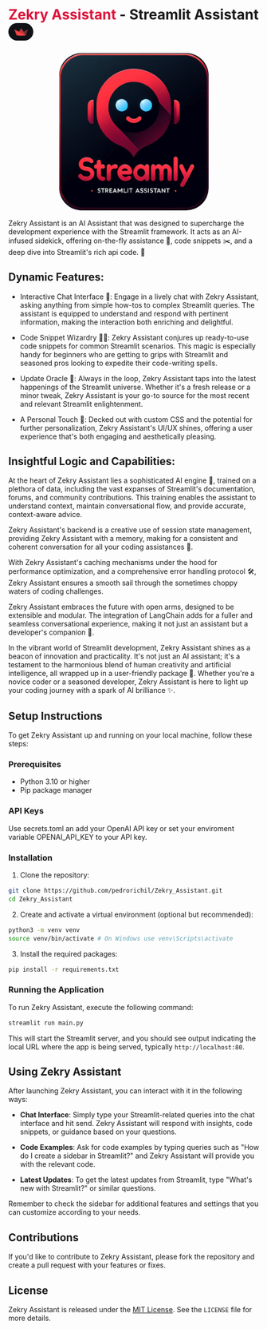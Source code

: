 <h1><span style="color: crimson;">Zekry Assistant</span> - Streamlit Assistant <img src="imgs/slogo.png" alt="Streamlit logo" width="50" style="border-radius: 25px;"/></h1>

<p align="center">
  <img src="imgs/Streamly_readme.png" alt="Zekry Assistant image" width="300" style="border-radius: 45px;"/>
</p>

Zekry Assistant is an AI Assistant that was designed to supercharge the development experience with the Streamlit framework. It acts as an AI-infused sidekick, offering on-the-fly assistance 🚀, code snippets ✂️, and a deep dive into Streamlit's rich api code. 🧪

## Dynamic Features:

- Interactive Chat Interface 💬: Engage in a lively chat with Zekry Assistant, asking anything from simple how-tos to complex Streamlit queries. The assistant is equipped to understand and respond with pertinent information, making the interaction both enriching and delightful.

- Code Snippet Wizardry 🧙‍♂️: Zekry Assistant conjures up ready-to-use code snippets for common Streamlit scenarios. This magic is especially handy for beginners who are getting to grips with Streamlit and seasoned pros looking to expedite their code-writing spells.

- Update Oracle 📜: Always in the loop, Zekry Assistant taps into the latest happenings of the Streamlit universe. Whether it's a fresh release or a minor tweak, Zekry Assistant is your go-to source for the most recent and relevant Streamlit enlightenment.

- A Personal Touch 🎨: Decked out with custom CSS and the potential for further personalization, Zekry Assistant's UI/UX shines, offering a user experience that's both engaging and aesthetically pleasing.

## Insightful Logic and Capabilities:

At the heart of Zekry Assistant lies a sophisticated AI engine 🤖, trained on a plethora of data, including the vast expanses of Streamlit's documentation, forums, and community contributions. This training enables the assistant to understand context, maintain conversational flow, and provide accurate, context-aware advice.

Zekry Assistant's backend is a creative use of session state management, providing Zekry Assistant with a memory, making for a consistent and coherent conversation for all your coding assistances 🧠.

With Zekry Assistant's caching mechanisms under the hood for performance optimization, and a comprehensive error handling protocol 🛠️, Zekry Assistant ensures a smooth sail through the sometimes choppy waters of coding challenges.

Zekry Assistant embraces the future with open arms, designed to be extensible and modular. The integration of LangChain adds for a fuller and seamless conversational experience, making it not just an assistant but a developer's companion 🤝.

In the vibrant world of Streamlit development, Zekry Assistant shines as a beacon of innovation and practicality. It's not just an AI assistant; it's a testament to the harmonious blend of human creativity and artificial intelligence, all wrapped up in a user-friendly package 🎁. Whether you're a novice coder or a seasoned developer, Zekry Assistant is here to light up your coding journey with a spark of AI brilliance ✨.

## Setup Instructions

To get Zekry Assistant up and running on your local machine, follow these steps:

### Prerequisites

- Python 3.10 or higher
- Pip package manager

### API Keys

Use secrets.toml an add your OpenAI API key or set your enviroment variable OPENAI_API_KEY to your API key.

### Installation

1. Clone the repository:

```bash
git clone https://github.com/pedrorichil/Zekry_Assistant.git
cd Zekry_Assistant
```

2. Create and activate a virtual environment (optional but recommended):
```bash
python3 -m venv venv
source venv/bin/activate # On Windows use venv\Scripts\activate
```

3. Install the required packages:

```bash
pip install -r requirements.txt
```

### Running the Application

To run Zekry Assistant, execute the following command:

```bash
streamlit run main.py
```

This will start the Streamlit server, and you should see output indicating the local URL where the app is being served, typically `http://localhost:80`.

## Using Zekry Assistant

After launching Zekry Assistant, you can interact with it in the following ways:

- **Chat Interface**: Simply type your Streamlit-related queries into the chat interface and hit send. Zekry Assistant will respond with insights, code snippets, or guidance based on your questions.

- **Code Examples**: Ask for code examples by typing queries such as "How do I create a sidebar in Streamlit?" and Zekry Assistant will provide you with the relevant code.

- **Latest Updates**: To get the latest updates from Streamlit, type "What's new with Streamlit?" or similar questions.

Remember to check the sidebar for additional features and settings that you can customize according to your needs.

## Contributions

If you'd like to contribute to Zekry Assistant, please fork the repository and create a pull request with your features or fixes.

## License

Zekry Assistant is released under the [MIT License](LICENSE). See the `LICENSE` file for more details.

